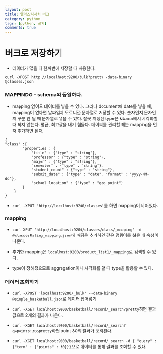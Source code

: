 ```yaml
---
layout: post
title: 엘라스틱서치 버크
category: python
tags: [python, 쓰기]
comments: true
---
```


# 버크로 저장하기

- 데이터가 많을 때 한꺼번에 저장할 때 사용한다.

`curl -XPOST http://localhost:9200/bulk?pretty -data-binary @classes.json`

### MAPPINDG - schema와 동일하다.

- mapping 없이도 데이터를 넣을 수 있다. 그러나 document에 date를 넣을 때, mapping이 없다면 날짜일지 모르니깐 문자열로 저장할 수 있다. 숫자인지 문자인지 구분 안 될 때 문자열로 넣을 수 있다. 잘못 지정된 type은 kibana에서 시각화할 때 되지 않는다. 평균, 최고값을 내기 힘들다. 데이터를 관리할 때는 mapping을 먼저 추가하면 된다.

```
{
"class" :{
        "properties : {
            "title" : {"type" : "string"},
            "professor" : {"type" : "string"},
            "major" : {"type" : "string"},
            "semester" : {"type" : "string"},
            "student_count" : {"type" : "string"},
            "submit_date" : {"type" : "date", "format" : "yyyy-MM-dd"},
            "school_location" : {"type" : "geo_point"}
        }
    }
}
```
- `curl -XPUT 'http://localhost:9200/classes'`를 하면 mapping이 비어있다.

### mapping

- `curl XPUT 'http://localhost:9200/classes/class/_mapping' -d @classesRating_mapping.json`에 매핑을 추가하면 같은 명령어를 쳤을 때 속성이 나온다.

- 추가한 mapping은 `localhost:9200/product_list1/_mapping`로 검색할 수 있다.

- type이 정해졌으므로 aggregation이나 시각화를 할 때 type을 활용할 수 있다.

### 데이터 조회하기

- `curl -XPOST 'localhost:9200/_bulk' --data-binary @simple_basketball.json`로 데이터 집어넣기

- `curl -XGET localhost:9200/basketball/record/_search?pretty`하면 결과값으로 2개의 결과가 나온다.

- `curl -XGET localhost:9200/basketball/record/_search?q=points:30&pretty`하면 point 30의 결과가 조회된다.

- `curl -XGET localhost:9200/basketball/record/_search -d { "query" : {"term" : {"points" : 30}}}`으로 데이터를 통해 결과를 조회할 수 있다.
